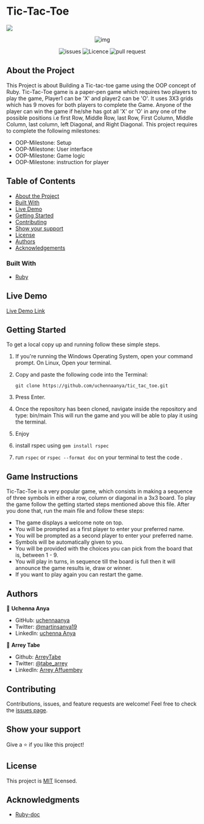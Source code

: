 # Tic-Tac-Toe

![](https://img.shields.io/badge/Microverse-blueviolet)

 <p align="center">
  <img src="https://upload.wikimedia.org/wikipedia/commons/thumb/3/32/Tic_tac_toe.svg/200px-Tic_tac_toe.svg.png" alt="img" >
 </p>

<p align="center">

<img src="https://img.shields.io/github/issues/uchennaanya/tic_tac_toe?style=for-the-badge" alt="issues" >
<img src="https://img.shields.io/github/license/uchennaanya/tic_tac_toe?style=for-the-badge" alt="Licence" >
<img src="https://img.shields.io/github/issues-pr/uchennaanya/tic_tac_toe?style=for-the-badge" alt="pull request" >

</p>

## About the Project

<!-- This project is based on the . -->

This Project is about Building a Tic-tac-toe game using the OOP concept of Ruby.
Tic-Tac-Toe game is a paper-pen game which requires two players to play the game, Player1 can be 'X' and player2 can be 'O'. It uses 3X3 grids which has 9 moves for both players to complete the Game.
Anyone of the player can win the game if he/she has got all 'X' or 'O' in any one of the possible positions i.e first Row, Middle Row, last Row, First Column, Middle Column, last column, left Diagonal, and Right Diagonal.
This project requires to complete the following milestones:

- OOP-Milestone: Setup
- OOP-Milestone: User interface
- OOP-Milestone: Game logic
- OOP-Milestone: instruction for player

## Table of Contents

- [About the Project](#about-the-project)
- [Built With](#built-with)
- [Live Demo](#live-demo)
- [Getting Started](#getting-started)
- [Contributing](#contributing)
- [Show your support](#show-your-support)
- [License](#license)
- [Authors](#authors)
- [Acknowledgements](#acknowledgements)

### Built With

- [Ruby](https://www.ruby-lang.org/en/)

## Live Demo

[Live Demo Link](https://repl.it/@uchennaanya/tictactoe#.replit)

## Getting Started

To get a local copy up and running follow these simple steps.

1. If you're running the Windows Operating System, open your command prompt. On Linux, Open your terminal.

2. Copy and paste the following code into the Terminal:

   `git clone https://github.com/uchennaanya/tic_tac_toe.git`

3. Press Enter.

4. Once the repository has been cloned, navigate inside the repository and type: bin/main This will run the game and you will be able to play it using the terminal.

5. Enjoy

6. install rspec using `gem install rspec`
7. run `rspec` or `rspec --format doc` on your terminal to test the code .

## Game Instructions

Tic-Tac-Toe is a very popular game, which consists in making a sequence of three symbols in either a row, column or diagonal in a 3x3 board.
To play the game follow the getting started steps mentioned above this file. After you done that, run the main file and follow these steps:

- The game displays a welcome note on top.
- You will be prompted as a first player to enter your preferred name.
- You will be prompted as a second player to enter your preferred name.
- Symbols will be automatically given to you.
- You will be provided with the choices you can pick from the board that is, between 1 - 9.
- You will play in turns, in sequence till the board is full then it will announce the game results ie, draw or winner.
- If you want to play again you can restart the game.

## Authors

👤 **Uchenna Anya**

- GitHub: [uchennaanya](https://github.com/uchennaanya)
- Twitter: [@martinsanya19](https://twitter.com/martinsanya19)
- LinkedIn: [uchenna Anya](https://www.linkedin.com/in/uchenna-anya)

👤 **Arrey Tabe**

- Github: [ArreyTabe](https://github.com/ArreyTabe)
- Twitter: [@tabe_arrey](https://twitter.com/tabe_arrey)
- LinkedIn: [Arrey Affuembey](https://www.linkedin.com/in/arrey-affuembey-80a8b11a8/)

## Contributing

Contributions, issues, and feature requests are welcome!
Feel free to check the [issues page](../../issues).

## Show your support

Give a ⭐️ if you like this project!

## License

This project is [MIT](https://github.com/uchennaanya/Tic-Tac-Toe/blob/feature/LICENSE) licensed.

## Acknowledgments

- [Ruby-doc](https://ruby-doc.org/core-2.6.5)
